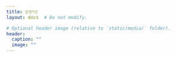 ```yaml
---
title: קורסים
layout: docs  # Do not modify.

# Optional header image (relative to `static/media/` folder).
header:
  caption: ""
  image: ""
---
```


